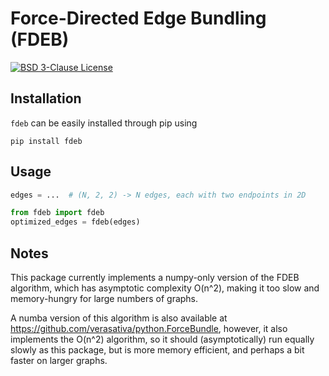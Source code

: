 # Force-Directed Edge Bundling (FDEB)

[![BSD 3-Clause License](https://img.shields.io/badge/License-BSD%203--Clause-blue.svg)](https://opensource.org/licenses/BSD-3-Clause)

## Installation

`fdeb` can be easily installed through pip using

```
pip install fdeb
```

## Usage

```python
edges = ...  # (N, 2, 2) -> N edges, each with two endpoints in 2D

from fdeb import fdeb
optimized_edges = fdeb(edges)
```

## Notes

This package currently implements a numpy-only version of the FDEB algorithm, which has asymptotic complexity O(n^2), making it too slow and memory-hungry for large numbers of graphs.

A numba version of this algorithm is also available at https://github.com/verasativa/python.ForceBundle, however, it also implements the O(n^2) algorithm, so it should (asymptotically) run equally slowly as this package, but is more memory efficient, and perhaps a bit faster on larger graphs.
